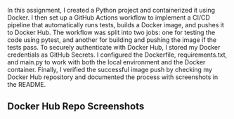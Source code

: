 In this assignment, I created a Python project and containerized it using Docker. I then set up a GitHub Actions workflow to implement a CI/CD pipeline that automatically runs tests, builds a Docker image, and pushes it to Docker Hub. The workflow was split into two jobs: one for testing the code using pytest, and another for building and pushing the image if the tests pass. To securely authenticate with Docker Hub, I stored my Docker credentials as GitHub Secrets. I configured the Dockerfile, requirements.txt, and main.py to work with both the local environment and the Docker container. Finally, I verified the successful image push by checking my Docker Hub repository and documented the process with screenshots in the README.




## Docker Hub Repo Screenshots
